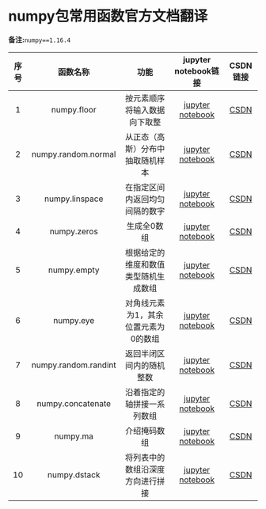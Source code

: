 # numpy包常用函数官方文档翻译   

**备注:**`numpy==1.16.4`

| 序号 | 函数名称 | 功能 | jupyter notebook链接 | CSDN链接 | 
|:---:|:---:|:---:|:---:|:---:|
| 1 | numpy.floor | 按元素顺序将输入数据向下取整 |[jupyter notebook](https://github.com/wzy6642/numpy-translate/blob/master/floor.ipynb) | [CSDN](https://blog.csdn.net/wzy628810/article/details/103794351) |
| 2 | numpy.random.normal | 从正态（高斯）分布中抽取随机样本 |[jupyter notebook](https://github.com/wzy6642/numpy-translate/blob/master/random.normal.ipynb) | [CSDN](https://blog.csdn.net/wzy628810/article/details/103807829) |
| 3 | numpy.linspace | 在指定区间内返回均匀间隔的数字 |[jupyter notebook](https://github.com/wzy6642/numpy-translate/blob/master/linspace.ipynb) | [CSDN](https://blog.csdn.net/wzy628810/article/details/103810762) |
| 4 | numpy.zeros | 生成全0数组 |[jupyter notebook](https://github.com/wzy6642/numpy-translate/blob/master/zeros.ipynb) | [CSDN](https://blog.csdn.net/wzy628810/article/details/103811616) |
| 5 | numpy.empty | 根据给定的维度和数值类型随机生成数组 |[jupyter notebook](https://github.com/wzy6642/numpy-translate/blob/master/empty.ipynb) | [CSDN](https://blog.csdn.net/wzy628810/article/details/103812779) |
| 6 | numpy.eye | 对角线元素为1，其余位置元素为0的数组 |[jupyter notebook](https://github.com/wzy6642/numpy-translate/blob/master/eye.ipynb) | [CSDN](https://blog.csdn.net/wzy628810/article/details/103814725) |
| 7 | numpy.random.randint | 返回半闭区间内的随机整数 |[jupyter notebook](https://github.com/wzy6642/numpy-translate/blob/master/random.randint.ipynb) | [CSDN](https://blog.csdn.net/wzy628810/article/details/103819386) |
| 8 | numpy.concatenate | 沿着指定的轴拼接一系列数组 |[jupyter notebook](https://github.com/wzy6642/numpy-translate/blob/master/concatenate.ipynb) | [CSDN](https://blog.csdn.net/wzy628810/article/details/103829798) |
| 9 | numpy.ma | 介绍掩码数组 |[jupyter notebook](https://github.com/wzy6642/numpy-translate/blob/master/ma.ipynb) | [CSDN](https://blog.csdn.net/wzy628810/article/details/103833856) |
| 10 | numpy.dstack | 将列表中的数组沿深度方向进行拼接 |[jupyter notebook](https://github.com/wzy6642/numpy-translate/blob/master/dstack.ipynb) | [CSDN](https://blog.csdn.net/wzy628810/article/details/103840261) |
